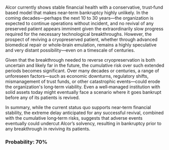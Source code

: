 Alcor currently shows stable financial health with a conservative, trust‐fund based model that makes near‐term bankruptcy highly unlikely. In the coming decades—perhaps the next 10 to 30 years—the organization is expected to continue operations without incident, and no revival of any preserved patient appears imminent given the extraordinarily slow progress required for the necessary technological breakthroughs. However, the prospect of reviving a cryopreserved patient, whether through advanced biomedical repair or whole‐brain emulation, remains a highly speculative and very distant possibility—even on a timescale of centuries.

Given that the breakthrough needed to reverse cryopreservation is both uncertain and likely far in the future, the cumulative risk over such extended periods becomes significant. Over many decades or centuries, a range of unforeseen factors—such as economic downturns, regulatory shifts, mismanagement of trust funds, or other catastrophic events—could erode the organization's long‐term viability. Even a well‐managed institution with solid assets today might eventually face a scenario where it goes bankrupt before any of its patients is revived.

In summary, while the current status quo supports near‐term financial stability, the extreme delay anticipated for any successful revival, combined with the cumulative long‐term risks, suggests that adverse events eventually could undercut Alcor’s solvency, resulting in bankruptcy prior to any breakthrough in reviving its patients.

### Probability: 70%